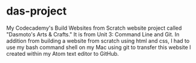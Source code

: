 # das-project
My Codecademy's Build Websites from Scratch website project called "Dasmoto's Arts &amp; Crafts." It is from Unit 3: Command Line and Git. In addition from building a website from scratch using html and css, I had to use my bash command shell on my Mac using git to transfer this website I created within my Atom text editor to GitHub.
